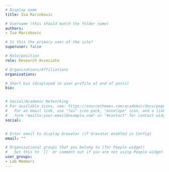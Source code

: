```yaml
---
# Display name
title: Iva Marinkovic

# Username (this should match the folder name)
authors:
- Iva Marinkovic

# Is this the primary user of the site?
superuser: false

# Role/position
role: Research Associate

# Organizations/Affiliations
organizations:

# Short bio (displayed in user profile at end of posts)
bio: 


# Social/Academic Networking
# For available icons, see: https://sourcethemes.com/academic/docs/page-builder/#icons
#   For an email link, use "fas" icon pack, "envelope" icon, and a link in the
#   form "mailto:your-email@example.com" or "#contact" for contact widget.
social:


# Enter email to display Gravatar (if Gravatar enabled in Config)
email: ""

# Organizational groups that you belong to (for People widget)
#   Set this to `[]` or comment out if you are not using People widget.
user_groups:
- Lab Members
---
```

